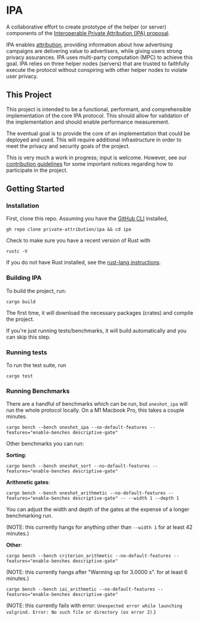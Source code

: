 # IPA

A collaborative effort to create prototype of the helper (or server) components
of the [Interoperable Private Attribution (IPA)
proposal](https://github.com/patcg-individual-drafts/ipa/).

IPA enables
[attribution](https://en.wikipedia.org/wiki/Attribution_(marketing)), providing
information about how advertising campaigns are delivering value to advertisers,
while giving users strong privacy assurances.  IPA uses multi-party computation
(MPC) to achieve this goal.  IPA relies on three helper nodes (servers) that are
trusted to faithfully execute the protocol without conspiring with other helper
nodes to violate user privacy.

## This Project

This project is intended to be a functional, performant, and comprehensible
implementation of the core IPA protocol.  This should allow for validation of
the implementation and should enable performance measurement.

The eventual goal is to provide the core of an implementation that could be
deployed and used.  This will require additional infrastructure in order to meet
the privacy and security goals of the project.

This is very much a work in progress; input is welcome.  However, see our
[contribution guidelines](./CONTRIBUTING.md) for some important notices
regarding how to participate in the project.

## Getting Started

### Installation

First, clone this repo. Assuming you have the [GitHub CLI](https://cli.github.com/manual/installation) installed,

```
gh repo clone private-attribution/ipa && cd ipa
```

Check to make sure you have a recent version of Rust with

```
rustc -V
```

If you do not have Rust installed, see the [rust-lang instructions](https://www.rust-lang.org/tools/install).

### Building IPA

To build the project, run:

```
cargo build
```

The first time, it will download the necessary packages (crates) and compile the project.

If you're just running tests/benchmarks, it will build automatically and you can skip this step.

### Running tests

To run the test suite, run

```
cargo test
```

### Running Benchmarks

There are a handful of benchmarks which can be run, but `oneshot_ipa` will run the whole protocol locally. On a M1 Macbook Pro, this takes a couple minutes.

```
cargo bench --bench oneshot_ipa --no-default-features --features="enable-benches descriptive-gate"
```

Other benchmarks you can run:

**Sorting**:
```
cargo bench --bench oneshot_sort --no-default-features --features="enable-benches descriptive-gate"
```

**Arithmetic gates**:
```
cargo bench --bench oneshot_arithmetic --no-default-features --features="enable-benches descriptive-gate" -- --width 1 --depth 1
```
You can adjust the width and depth of the gates at the expense of a longer benchmarking run.

(NOTE: this currently hangs for anything other than `--width 1` for at least 42 minutes.)

**Other**:
```
cargo bench --bench criterion_arithmetic --no-default-features --features="enable-benches descriptive-gate"
```
(NOTE: this currently hangs after "Warming up for 3.0000 s". for at least 6 minutes.)

```
cargo bench --bench iai_arithmetic --no-default-features --features="enable-benches descriptive-gate"
```
(NOTE: this currently fails with error: `Unexpected error while launching valgrind. Error: No such file or directory (os error 2)`.)
